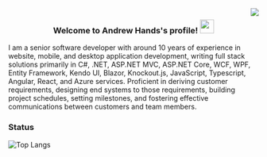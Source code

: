 <img align="right" src="https://visitor-badge.laobi.icu/badge?page_id=ahandswork.ahandswork">

<h3 align="center">
  Welcome to Andrew Hands's profile!
  <img src="https://media.giphy.com/media/hvRJCLFzcasrR4ia7z/giphy.gif" width="28">
</h3>

I am a senior software developer with around 10 years of experience in website, mobile, and desktop application development, writing full stack solutions primarily in C#, .NET, ASP.NET MVC, ASP.NET Core, WCF, WPF, Entity Framework, Kendo UI, Blazor, Knockout.js, JavaScript, Typescript, Angular, React, and Azure services.
Proficient in deriving customer requirements, designing end systems to those requirements, building project schedules, setting milestones, and fostering effective communications between customers and team members.

### Status
![Top Langs](https://github-readme-stats.vercel.app/api/top-langs/?username=ahandswork&hide=TeX&layout=compact)
